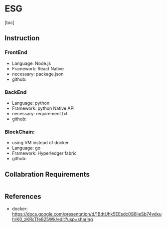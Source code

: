 # ESG

<!-- <details>
    <summary>Overview</summary> -->

[toc]
    
<!-- </details> -->

## Instruction

### FrontEnd
* Language: Node.js
* Framework: React Native
* necessary: package.json
* github: 

### BackEnd
* Language: python
* Framework: python Native API
* necessary: requirement.txt
* github: 

### BlockChain:
* using VM instead of docker
* Language: go
* Framework: Hyperledger fabric
* github: 

## Collabration Requirements
``` 
```

## References
* docker: https://docs.google.com/presentation/d/1BdtUhk5EEsdc0S6lieSb74vdxuhrK0_zKRcTfe825Wk/edit?usp=sharing
